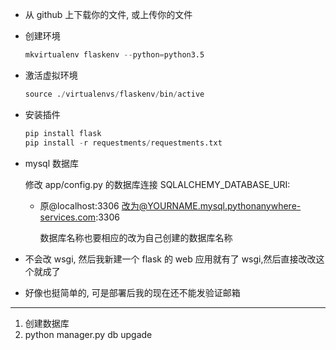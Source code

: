 - 从 github 上下载你的文件, 或上传你的文件

- 创建环境

  ```s
  mkvirtualenv flaskenv --python=python3.5
  ```

- 激活虚拟环境

  ```s
  source ./virtualenvs/flaskenv/bin/active
  ```

- 安装插件

  ```s
  pip install flask
  pip install -r requestments/requestments.txt
  ```

- mysql 数据库

  修改 app/config.py 的数据库连接 SQLALCHEMY_DATABASE_URI:

  - 原@localhost:3306 改为@YOURNAME.mysql.pythonanywhere-services.com:3306

    数据库名称也要相应的改为自己创建的数据库名称

- 不会改 wsgi, 然后我新建一个 flask 的 web 应用就有了 wsgi,然后直接改改这个就成了

- 好像也挺简单的, 可是部署后我的现在还不能发验证邮箱

---

1. 创建数据库
2. python manager.py db upgade
